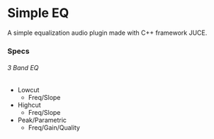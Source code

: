 # Simple EQ

A simple equalization audio plugin made with C++ framework JUCE.

### Specs

###### 3 Band EQ
- Lowcut
  - Freq/Slope
- Highcut
  - Freq/Slope
- Peak/Parametric
  - Freq/Gain/Quality
